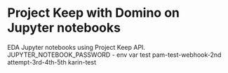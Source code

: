 # Project Keep with Domino on Jupyter notebooks
EDA Jupyter notebooks using Project Keep API.
<br>
JUPYTER_NOTEBOOK_PASSWORD - env var test
pam-test-webhook-2nd attempt-3rd-4th-5th
karin-test
